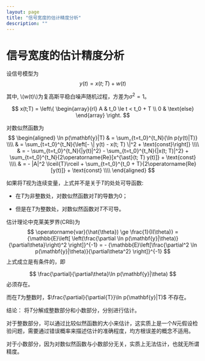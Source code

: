 ```yaml
---
layout: page
title: "信号宽度的估计精度分析"
description: ""
---
```


# 信号宽度的估计精度分析
设信号模型为
$$
y(t) = x(t; T) + w(t)
$$

其中, \\(w(t)\\)为复高斯平稳白噪声随机过程，方差为$\sigma^2 = 1$。

$$
x(t;T) = \left\{ 
\begin{array}{rl}
A & t_0 \le t < t_0 + T \\
0 & \text{else} 
\end{array} 
\right.
$$

对数似然函数为
$$
\begin{aligned}
\ln p(\mathbf{y}|T) & = \sum_{t=t_0}^{t_N}{\ln p(y(t)|T)} \\\\
& = \sum_{t=t_0}^{t_N}{\left[- \| y(t) - x(t; T) \|^2  + \text{const}\right]} \\\\
& = - \sum_{t=t_0}^{t_N}{|y(t)|^2} - \sum_{t=t_0}^{t_N}{|x(t; T)|^2} + \sum_{t=t_0}^{t_N}{2\operatorname{Re}[x^{\ast}(t; T) y(t)]} + \text{const} \\\\
& = - |A|^2 \lceil{T}\rceil + \sum_{t=t_0}^{t_0 + T}{2\operatorname{Re}[y(t)]} + \text{const} \\\\
\end{aligned}
$$

如果将$T$视为连续变量，上式并不是关于$T$的处处可导函数: 

- 在$T$为非整数处，对数似然函数对$T$的导数为0；

- 但是在$T$为整数处，对数似然函数对$T$不可导。

估计理论中克莱美罗界(CRB)为
$$
\operatorname{var}(\hat{\theta}) \ge \frac{1}{I(\theta)} = {\mathbb{E}\left[
\left(\frac{\partial \ln p(\mathbf{y}|\theta)}{\partial\theta}\right)^2
\right]}^{-1}
= - {\mathbb{E}\left[\frac{\partial^2 \ln p(\mathbf{y}|\theta)}{\partial\theta^2}
\right]}^{-1}
$$
上式成立是有条件的，即

$$
\frac{\partial}{\partial\theta}\ln p(\mathbf{y}|\theta)
$$
必须存在。

而在$T$为整数时，$\frac{\partial}{\partial{T}}\ln p(\mathbf{y}|T)$ 不存在。

结论： 将$T$分解成整数部分和小数部分，分别进行估计。

对于整数部分，可以通过比较似然函数的大小来估计，这实质上是一个$N$元假设检验问题，需要通过错误概率来描述估计的准确程度，均方根误差的概念不适用。

对于小数部分，因为对数似然函数与小数部分无关，实质上无法估计，也就无所谓精度。


